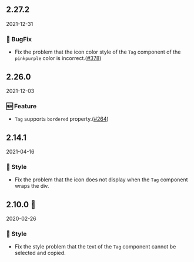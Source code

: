 ## 2.27.2

2021-12-31

### 🐛 BugFix

- Fix the problem that the icon color style of the `Tag` component of the `pinkpurple` color is incorrect.([#378](https://github.com/arco-design/arco-design/pull/378))

## 2.26.0

2021-12-03

### 🆕 Feature

- `Tag` supports `bordered` property.([#264](https://github.com/arco-design/arco-design/pull/264))

## 2.14.1

2021-04-16

### 💅 Style

- Fix the problem that the icon does not display when the `Tag` component wraps the div.



## 2.10.0 🏮

2020-02-26

### 💅 Style

- Fix the style problem that the text of the `Tag` component cannot be selected and copied.

